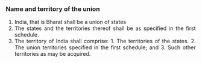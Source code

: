 ### Name and territory of the union

1.	<div style="text-align: justify"> India, that is Bharat shall be a union of states
2.	<div style="text-align: justify"> The states and the territories thereof shall be as specified in the first schedule.
3.	<div style="text-align: justify"> The territory of India shall comprise:
    1.	The territories of the states.
    2.	The union territories specified in the first schedule; and
    3.	Such other territories as may be acquired.
